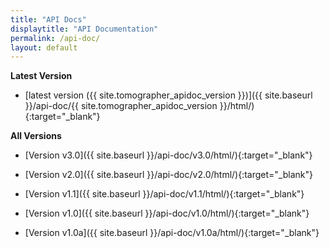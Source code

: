 ```yaml
---
title: "API Docs"
displaytitle: "API Documentation"
permalink: /api-doc/
layout: default
---
```


**Latest Version**

  - [latest version ({{ site.tomographer_apidoc_version }})]({{ site.baseurl }}/api-doc/{{ site.tomographer_apidoc_version }}/html/){:target="_blank"}


**All Versions**

  - [Version v3.0]({{ site.baseurl }}/api-doc/v3.0/html/){:target="_blank"}

  - [Version v2.0]({{ site.baseurl }}/api-doc/v2.0/html/){:target="_blank"}

  - [Version v1.1]({{ site.baseurl }}/api-doc/v1.1/html/){:target="_blank"}

  - [Version v1.0]({{ site.baseurl }}/api-doc/v1.0/html/){:target="_blank"}

  - [Version v1.0a]({{ site.baseurl }}/api-doc/v1.0a/html/){:target="_blank"}


